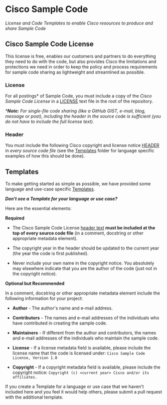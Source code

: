 # Cisco Sample Code
_License and Code Templates to enable Cisco resources to produce and share Sample Code_

## Cisco Sample Code License
This license is free, enables our customers and partners to do everything they need to do with the code, but also provides Cisco the limitations and protections we need in order to keep the policy and process requirements for sample code sharing as lightweight and streamlined as possible.

### License
For all postings* of Sample Code, you must include a copy of the _Cisco Sample Code License_ in a [LICENSE](./LICENSE) text file in the root of the repository.

_***Note:**  For single-file code sharing (like a GitHub GIST, e-mail, blog, message or post), including the header in the source code is sufficient (you do not have to include the full license text)._


### Header
You must include the following Cisco copyright and license notice [HEADER](./HEADER) in _every source code file_ (see the [Templates](./Templates) folder for language specific examples of how this should be done).


## Templates
To make getting started as simple as possible, we have provided some language and use-case specific [Templates](./Templates).

_**Don't see a Template for your language or use case?**_

Here are the essential elements:

**Required**
 * The Cisco Sample Code License [header text](./HEADER) **must be included at the top of every source code file** (in a comment, docstring or other appropriate metadata element).

 * The copyright year in the header should be updated to the current year (the year the code is first published).

 * Never include your own name in the copyright notice.  You absolutely may elsewhere indicate that you are the author of the code (just not in the copyright notice).

**Optional but Recommended**

In a comment, docstring or other appropriate metadata element include the following information for your project:

 * **Author** - The author's name and e-mail address.

 * **Contributors** - The names and e-mail addresses of the individuals who have contributed in creating the sample code.

 * **Maintainers** - If different from the author and contributors, the names and e-mail addresses of the individuals who maintain the sample code.

 * **License** - If a license metadata field is available, please include the license name that the code is licensed under:  `Cisco Sample Code License, Version 1.0`

 * **Copyright** - If a copyright metadata field is available, please include the copyright notice:  `Copyright (c) <current year> Cisco and/or its affiliates.`

 If you create a Template for a language or use case that we haven't included here and you feel it would help others, please submit a pull request with the additional template.
